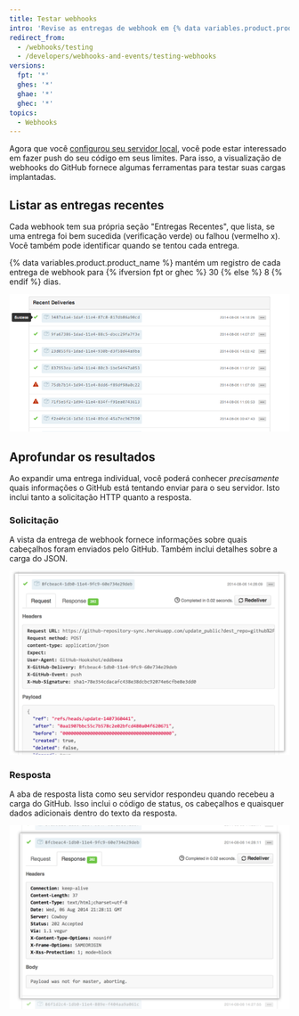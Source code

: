 ```yaml
---
title: Testar webhooks
intro: 'Revise as entregas de webhook em {% data variables.product.prodname_dotcom %}, incluindo a solicitação HTTP, a carga, bem como a resposta.'
redirect_from:
  - /webhooks/testing
  - /developers/webhooks-and-events/testing-webhooks
versions:
  fpt: '*'
  ghes: '*'
  ghae: '*'
  ghec: '*'
topics:
  - Webhooks
---
```


Agora que você [configurou seu servidor local](/webhooks/configuring/), você pode estar interessado em fazer push do seu código em seus limites. Para isso, a visualização de webhooks do GitHub fornece algumas ferramentas para testar suas cargas implantadas.

## Listar as entregas recentes

Cada webhook tem sua própria seção "Entregas Recentes", que lista, se uma entrega foi bem sucedida (verificação verde) ou falhou (vermelho x). Você também pode identificar quando se tentou cada entrega.

{% data variables.product.product_name %} mantém um registro de cada entrega de webhook para {% ifversion fpt or ghec %} 30 {% else %} 8 {% endif %} dias.

![Vista das entregas recentes](/assets/images/webhooks_recent_deliveries.png)

## Aprofundar os resultados

Ao expandir uma entrega individual, você poderá conhecer *precisamente* quais informações o GitHub está tentando enviar para o seu servidor. Isto inclui tanto a solicitação HTTP quanto a resposta.

### Solicitação

A vista da entrega de webhook fornece informações sobre quais cabeçalhos foram enviados pelo GitHub. Também inclui detalhes sobre a carga do JSON.

![Visualizar uma solicitação de carga](/assets/images/payload_request_tab.png)

### Resposta

A aba de resposta lista como seu servidor respondeu quando recebeu a carga do GitHub. Isso inclui o código de status, os cabeçalhos e quaisquer dados adicionais dentro do texto da resposta.

![Visualizar uma resposta de carga](/assets/images/payload_response_tab.png)
